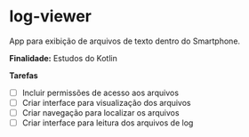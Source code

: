 # log-viewer
App para exibição de arquivos de texto dentro do Smartphone. 

**Finalidade:** Estudos do Kotlin

**Tarefas**

- [ ] Incluir permissões de acesso aos arquivos
- [ ] Criar interface para visualização dos arquivos
- [ ] Criar navegação para localizar os arquivos
- [ ] Criar interface para leitura dos arquivos de log
